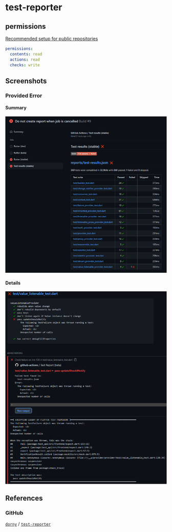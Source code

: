 # test-reporter

## permissions

[Recommended setup for public repositories](https://github.com/dorny/test-reporter?tab=readme-ov-file#recommended-setup-for-public-repositories)

```yaml
permissions:
  contents: read
  actions: read
  checks: write
```

## Screenshots

### Provided Error

#### Summary

![Provided error summary](../../../assets/img/test-reporter/provided-error-summary.png)

#### Details

![Provided error details](../../../assets/img/test-reporter/provided-error-details.png)

## References

### GitHub

[`dorny`](https://github.com/dorny) / [`test-reporter`](https://github.com/dorny/test-reporter)
